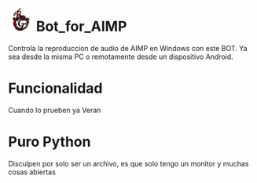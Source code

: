 # <img width=50 heigth=50 src="https://github.com/TechOGR/Bot_for_AIMP/blob/master/img/logo_app.png"> Bot_for_AIMP

Controla la reproduccion de audio de AIMP en Windows con este BOT. Ya sea desde la misma PC o remotamente desde un dispositivo Android.

# Funcionalidad
Cuando lo prueben ya Veran

# Puro Python
Disculpen por solo ser un archivo, es que solo tengo un monitor y muchas cosas abiertas
